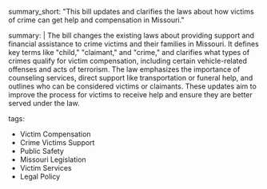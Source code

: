 summary_short: "This bill updates and clarifies the laws about how victims of crime can get help and compensation in Missouri."

summary: |
  The bill changes the existing laws about providing support and financial assistance to crime victims and their families in Missouri. It defines key terms like "child," "claimant," and "crime," and clarifies what types of crimes qualify for victim compensation, including certain vehicle-related offenses and acts of terrorism. The law emphasizes the importance of counseling services, direct support like transportation or funeral help, and outlines who can be considered victims or claimants. These updates aim to improve the process for victims to receive help and ensure they are better served under the law.

tags:
  - Victim Compensation
  - Crime Victims Support
  - Public Safety
  - Missouri Legislation
  - Victim Services
  - Legal Policy
